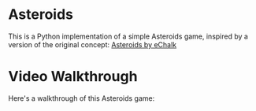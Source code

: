 # Asteroids
This is a Python implementation of a simple Asteroids game, inspired by a version of the original concept: [Asteroids by eChalk](https://www.echalk.co.uk/amusements/Games/asteroidsClassic/ateroids.html)

# Video Walkthrough
Here's a walkthrough of this Asteroids game:
